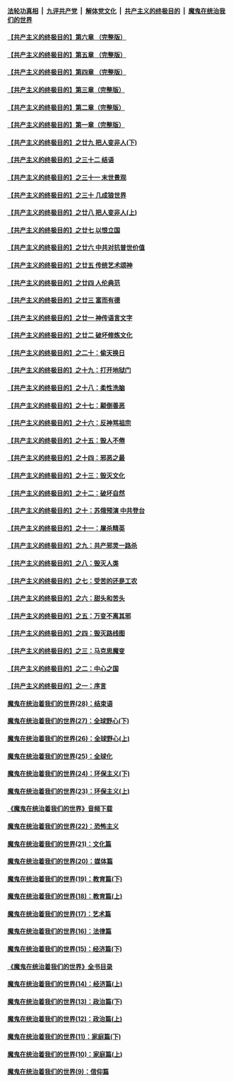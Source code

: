 ####  [法轮功真相](../../../../basic/blob/master/README.md?t=06041131) &nbsp;|&nbsp; [九评共产党](../../../../9ping.md/blob/master/README.md?t=06041131) &nbsp;|&nbsp; [解体党文化](../../../../jtdwh.md/blob/master/README.md?t=06041131)  &nbsp;|&nbsp; [共产主义的终极目的](../../../../gczydzjmd.md/blob/master/README.md?t=06041131) &nbsp;|&nbsp; [魔鬼在统治我们的世界](../../../../mgztzwmdsj.md/blob/master/README.md?t=06041131) 

#### [【共产主义的终极目的】第六章 （完整版）](../pages/nsc422/n11428913.md?t=06041131) 

#### [【共产主义的终极目的】第五章 （完整版）](../pages/nsc422/n11428912.md?t=06041131) 

#### [【共产主义的终极目的】第四章 （完整版）](../pages/nsc422/n11428907.md?t=06041131) 

#### [【共产主义的终极目的】第三章（完整版）](../pages/nsc422/n11428848.md?t=06041131) 

#### [【共产主义的终极目的】第二章（完整版）](../pages/nsc422/n11428831.md?t=06041131) 

#### [【共产主义的终极目的】第一章（完整版）](../pages/nsc422/n11417651.md?t=06041131) 

#### [【共产主义的终极目的】之廿九 把人变非人(下)](../pages/nsc422/n11344140.md?t=06041131) 

#### [【共产主义的终极目的】之三十二 结语](../pages/nsc422/n11360535.md?t=06041131) 

#### [【共产主义的终极目的】之三十一 末世景观](../pages/nsc422/n11351129.md?t=06041131) 

#### [【共产主义的终极目的】之三十 几成狼世界](../pages/nsc422/n11348280.md?t=06041131) 

#### [【共产主义的终极目的】之廿八 把人变非人(上)](../pages/nsc422/n11340492.md?t=06041131) 

#### [【共产主义的终极目的】之廿七 以恨立国](../pages/nsc422/n11336944.md?t=06041131) 

#### [【共产主义的终极目的】之廿六 中共对抗普世价值](../pages/nsc422/n11324785.md?t=06041131) 

#### [【共产主义的终极目的】之廿五 传统艺术颂神](../pages/nsc422/n11296396.md?t=06041131) 

#### [【共产主义的终极目的】之廿四 人伦典范](../pages/nsc422/n11296397.md?t=06041131) 

#### [【共产主义的终极目的】之廿三 富而有德](../pages/nsc422/n11283598.md?t=06041131) 

#### [【共产主义的终极目的】之廿一 神传语言文字](../pages/nsc422/n11263265.md?t=06041131) 

#### [【共产主义的终极目的】之廿二 破坏修炼文化](../pages/nsc422/n11245728.md?t=06041131) 

#### [【共产主义的终极目的】之二十：偷天换日](../pages/nsc422/n11238846.md?t=06041131) 

#### [【共产主义的终极目的】之十九：打开地狱门](../pages/nsc422/n11206376.md?t=06041131) 

#### [【共产主义的终极目的】之十八：柔性洗脑](../pages/nsc422/n11199994.md?t=06041131) 

#### [【共产主义的终极目的】之十七：颠倒善恶](../pages/nsc422/n11179782.md?t=06041131) 

#### [【共产主义的终极目的】之十六：反神骂祖宗](../pages/nsc422/n11166798.md?t=06041131) 

#### [【共产主义的终极目的】之十五：毁人不倦](../pages/nsc422/n11166792.md?t=06041131) 

#### [【共产主义的终极目的】之十四：邪恶之最](../pages/nsc422/n11150249.md?t=06041131) 

#### [【共产主义的终极目的】之十三：毁灭文化](../pages/nsc422/n11135227.md?t=06041131) 

#### [【共产主义的终极目的】之十二：破坏自然](../pages/nsc422/n11135214.md?t=06041131) 

#### [【共产主义的终极目的】之十：苏俄预演 中共登台](../pages/nsc422/n11118424.md?t=06041131) 

#### [【共产主义的终极目的】之十一：屠杀精英](../pages/nsc422/n11118442.md?t=06041131) 

#### [【共产主义的终极目的】之九：共产邪灵一路杀](../pages/nsc422/n11114139.md?t=06041131) 

#### [【共产主义的终极目的】之八：毁灭人类](../pages/nsc422/n11108503.md?t=06041131) 

#### [【共产主义的终极目的】之七：受苦的还是工农](../pages/nsc422/n11101809.md?t=06041131) 

#### [【共产主义的终极目的】之六：甜头和苦头](../pages/nsc422/n11096971.md?t=06041131) 

#### [【共产主义的终极目的】之五：万变不离其邪](../pages/nsc422/n11091285.md?t=06041131) 

#### [【共产主义的终极目的】之四：毁灭路线图](../pages/nsc422/n11086284.md?t=06041131) 

#### [【共产主义的终极目的】之三：马克思魔变](../pages/nsc422/n11061941.md?t=06041131) 

#### [【共产主义的终极目的】之二：中心之国](../pages/nsc422/n11047728.md?t=06041131) 

#### [【共产主义的终极目的】之一：序言](../pages/nsc422/n11086077.md?t=06041131) 

#### [魔鬼在统治着我们的世界(28)：结束语](../pages/nsc422/n10936246.md?t=06041131) 

#### [魔鬼在统治着我们的世界(27)：全球野心(下)](../pages/nsc422/n10928319.md?t=06041131) 

#### [魔鬼在统治着我们的世界(26)：全球野心(上)](../pages/nsc422/n10900318.md?t=06041131) 

#### [魔鬼在统治着我们的世界(25)：全球化](../pages/nsc422/n10788205.md?t=06041131) 

#### [魔鬼在统治着我们的世界(24)：环保主义(下)](../pages/nsc422/n10695307.md?t=06041131) 

#### [魔鬼在统治着我们的世界(23)：环保主义(上)](../pages/nsc422/n10688613.md?t=06041131) 

#### [《魔鬼在统治着我们的世界》音频下载](../pages/nsc422/n10635553.md?t=06041131) 

#### [魔鬼在统治着我们的世界(22)：恐怖主义](../pages/nsc422/n10614727.md?t=06041131) 

#### [魔鬼在统治着我们的世界(21)：文化篇](../pages/nsc422/n10597706.md?t=06041131) 

#### [魔鬼在统治着我们的世界(20)：媒体篇](../pages/nsc422/n10586579.md?t=06041131) 

#### [魔鬼在统治着我们的世界(19)：教育篇(下)](../pages/nsc422/n10564808.md?t=06041131) 

#### [魔鬼在统治着我们的世界(18)：教育篇(上)](../pages/nsc422/n10526970.md?t=06041131) 

#### [魔鬼在统治着我们的世界(17)：艺术篇](../pages/nsc422/n10499093.md?t=06041131) 

#### [魔鬼在统治着我们的世界(16)：法律篇](../pages/nsc422/n10485969.md?t=06041131) 

#### [魔鬼在统治着我们的世界(15)：经济篇(下)](../pages/nsc422/n10469975.md?t=06041131) 

#### [《魔鬼在统治着我们的世界》全书目录](../pages/nsc422/n10464261.md?t=06041131) 

#### [魔鬼在统治着我们的世界(14)：经济篇(上)](../pages/nsc422/n10457370.md?t=06041131) 

#### [魔鬼在统治着我们的世界(13)：政治篇(下)](../pages/nsc422/n10448270.md?t=06041131) 

#### [魔鬼在统治着我们的世界(12)：政治篇(上)](../pages/nsc422/n10444576.md?t=06041131) 

#### [魔鬼在统治着我们的世界(11)：家庭篇(下)](../pages/nsc422/n10440961.md?t=06041131) 

#### [魔鬼在统治着我们的世界(10)：家庭篇(上)](../pages/nsc422/n10435448.md?t=06041131) 

#### [魔鬼在统治着我们的世界(9)：信仰篇](../pages/nsc422/n10432159.md?t=06041131) 


